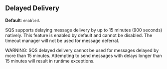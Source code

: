## Delayed Delivery 

**Default**: `enabled`.
 
SQS supports delaying message delivery by up to 15 minutes (900 seconds) natively. This feature is enabled by default and cannot be disabled. The timeout manager will not be used for message deferral.

WARNING: SQS delayed delivery cannot be used for messages delayed by more than 15 minutes. Attempting to send messages with delays longer than 15 minutes will result in runtime exceptions.
